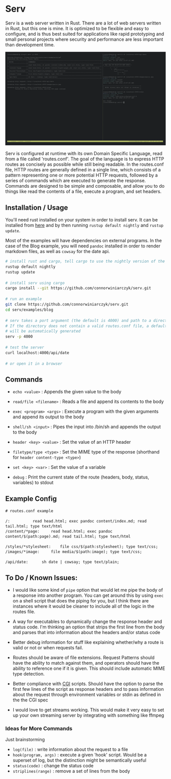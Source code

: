 # Serv

Serv is a web server written in Rust. There are a lot of web servers written
in Rust, but this one is mine. It is optimized to be flexible and easy to
configure, and is thus best suited for applications like rapid prototyping and
small personal projects where security and performance are less important than
development time.

![screenshot](screenshot2.png)

Serv is configured at runtime with its own Domain Specific Language, read from 
a file called 'routes.conf'. The goal of the language is to express HTTP routes
as concisely as possible while still being readable. In the routes.conf file,
HTTP routes are generally defined in a single line, which consists of a pattern
representing one or more potential HTTP requests, followed by a series of
commands which are executed to generate the response. Commands are designed to
be simple and composable, and allow you to do things like read the contents of
a file, execute a program, and set headers.


## Installation / Usage

You'll need rust installed on your system in order to install serv. It can be 
installed from [here](https://rustup.rs/) and by then running `rustup default nightly`
and `rustup update`.

Most of the examples will have dependencies on external programs. In the case
of the Blog example, you will need `pandoc` installed in order to render 
markdown files, as well as `cowsay` for the date api.

```bash
# install rust and cargo, tell cargo to use the nightly version of the compiler
rustup default nightly
rustup update

# install serv using cargo
cargo install --git https://github.com/connorwiniarczyk/serv.git

# run an example
git clone https://github.com/connorwiniarczyk/serv.git
cd serv/examples/blog

# serv takes a port argument (the default is 4000) and path to a directory.
# If the directory does not contain a valid routes.conf file, a default one
# will be automatically generated
serv -p 4000

# test the server
curl localhost:4000/api/date

# or open it in a browser
```

## Commands

- `echo <value>` : Appends the given value to the body
- `read/file <filename>` :  Reads a file and append its contents to the body
- `exec <program> <args>` : Execute a program with the given arguments and append its output to the body
- `shell/sh <input>` : Pipes the input into /bin/sh and appends the output to the body

- `header <key> <value>` : Set the value of an HTTP header
- `filetype/type <type>` : Set the MIME type of the response (shorthand for `header content-type <type>`)

- `set <key> <var>` : Set the value of a variable
- `debug` : Print the current state of the route (headers, body, status, variables) to stdout


## Example Config

```
# routes.conf example

/: 			read head.html; exec pandoc content/index.md; read tail.html; type text/html
/content/*page:		read head.html; exec pandoc content/$(path:page).md; read tail.html; type text/html

/styles/*stylesheet:	file css/$(path:stylesheet); type text/css; 
/images/*image: 	file media/$(path:image); type text/css; 

/api/date:		sh date | cowsay; type text/plain;

```

## To Do / Known Issues:

- I would like some kind of `pipe` option that would let me pipe the body of a response into another program. You can get around this by using `exec` on a shell    script that does the piping for you, but I think there are instances where it would be cleaner to include all of the logic in the routes file.

- A way for executables to dynamically change the response header and status code. I'm thinking an option that strips the first line from the body and parses that   into information about the headers and/or status code

- Better debug information for stuff like explaining whether/why a route is valid or not or when requests fail.

- Routes should be aware of file extensions. Request Patterns should have the ability to match against them, and operators should have the ability to 
  reference one if it is given. This should include automatic MIME type detection.

- Better compliance with [CGI](https://en.wikipedia.org/wiki/Common_Gateway_Interface) scripts.
  Should have the option to parse the first few lines of the script as response headers and to pass
  information about the request through environment variables or stdin as defined in the the CGI spec
  
- I would love to get streams working. This would make it very easy to set up your own streaming server by integrating with something like ffmpeg


### Ideas for More Commands

Just brainstorming

- `log(file)` : write information about the request to a file
- `hook(program, args)` : execute a given 'hook' script. Would be a superset of log, but the distinction might be semantically useful
- `status(code)` : change the status code
- `striplines(range)` : remove a set of lines from the body
